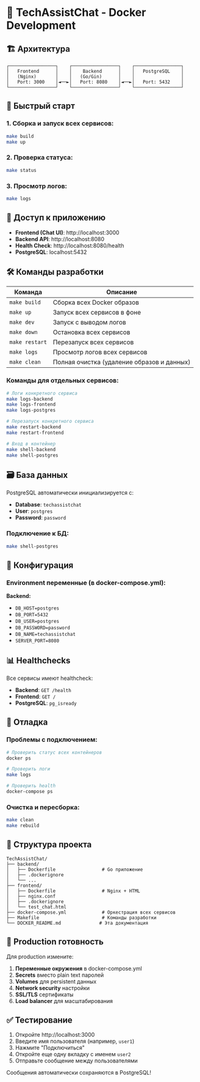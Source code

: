 # 🐳 TechAssistChat - Docker Development

## 🏗️ Архитектура

```
┌─────────────────┐    ┌─────────────────┐    ┌─────────────────┐
│   Frontend      │    │    Backend      │    │   PostgreSQL    │
│   (Nginx)       │    │   (Go/Gin)      │    │                 │
│   Port: 3000    │◄──►│   Port: 8080    │◄──►│   Port: 5432    │
└─────────────────┘    └─────────────────┘    └─────────────────┘
```

## 🚀 Быстрый старт

### 1. Сборка и запуск всех сервисов:
```bash
make build
make up
```

### 2. Проверка статуса:
```bash
make status
```

### 3. Просмотр логов:
```bash
make logs
```

## 📱 Доступ к приложению

- **Frontend (Chat UI)**: http://localhost:3000
- **Backend API**: http://localhost:8080
- **Health Check**: http://localhost:8080/health
- **PostgreSQL**: localhost:5432

## 🛠️ Команды разработки

| Команда | Описание |
|---------|----------|
| `make build` | Сборка всех Docker образов |
| `make up` | Запуск всех сервисов в фоне |
| `make dev` | Запуск с выводом логов |
| `make down` | Остановка всех сервисов |
| `make restart` | Перезапуск всех сервисов |
| `make logs` | Просмотр логов всех сервисов |
| `make clean` | Полная очистка (удаление образов и данных) |

### Команды для отдельных сервисов:

```bash
# Логи конкретного сервиса
make logs-backend
make logs-frontend  
make logs-postgres

# Перезапуск конкретного сервиса
make restart-backend
make restart-frontend

# Вход в контейнер
make shell-backend
make shell-postgres
```

## 🗃️ База данных

PostgreSQL автоматически инициализируется с:
- **Database**: `techassistchat`
- **User**: `postgres` 
- **Password**: `password`

### Подключение к БД:
```bash
make shell-postgres
```

## 🔧 Конфигурация

### Environment переменные (в docker-compose.yml):

**Backend:**
- `DB_HOST=postgres`
- `DB_PORT=5432`
- `DB_USER=postgres`
- `DB_PASSWORD=password`
- `DB_NAME=techassistchat`
- `SERVER_PORT=8080`

## 📊 Healthchecks

Все сервисы имеют healthcheck:
- **Backend**: `GET /health`
- **Frontend**: `GET /`
- **PostgreSQL**: `pg_isready`

## 🐛 Отладка

### Проблемы с подключением:
```bash
# Проверить статус всех контейнеров
docker ps

# Проверить логи
make logs

# Проверить health
docker-compose ps
```

### Очистка и пересборка:
```bash
make clean
make rebuild
```

## 📝 Структура проекта

```
TechAssistChat/
├── backend/
│   ├── Dockerfile                 # Go приложение
│   ├── .dockerignore
│   └── ...
├── frontend/
│   ├── Dockerfile                 # Nginx + HTML
│   ├── nginx.conf
│   ├── .dockerignore
│   └── test_chat.html
├── docker-compose.yml             # Оркестрация всех сервисов
├── Makefile                       # Команды разработки
└── DOCKER_README.md              # Эта документация
```

## 🚨 Production готовность

Для production измените:

1. **Переменные окружения** в docker-compose.yml
2. **Secrets** вместо plain text паролей
3. **Volumes** для persistent данных
4. **Network security** настройки
5. **SSL/TLS** сертификаты
6. **Load balancer** для масштабирования

## ✅ Тестирование

1. Откройте http://localhost:3000
2. Введите имя пользователя (например, `user1`)
3. Нажмите "Подключиться"
4. Откройте еще одну вкладку с именем `user2`
5. Отправьте сообщение между пользователями

Сообщения автоматически сохраняются в PostgreSQL! 